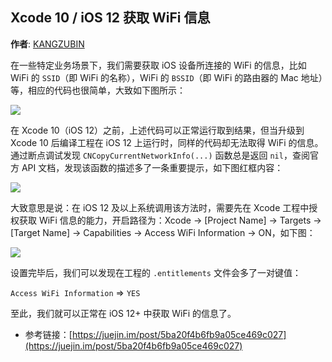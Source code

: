 Xcode 10 / iOS 12 获取 WiFi 信息
--------
**作者**: [KANGZUBIN](https://weibo.com/kangzubin)

在一些特定业务场景下，我们需要获取 iOS 设备所连接的 WiFi 的信息，比如 WiFi 的 `SSID`（即 WiFi 的名称），WiFi 的 `BSSID`（即 WiFi 的路由器的 Mac 地址）等，相应的代码也很简单，大致如下图所示：

![](https://github.com/awesome-tips/iOS-Tips/blob/master/images/2018/12/1-1.jpg)

在 Xcode 10（iOS 12）之前，上述代码可以正常运行取到结果，但当升级到 Xcode 10 后编译工程在 iOS 12 上运行时，同样的代码却无法取得 WiFi 的信息。通过断点调试发现 `CNCopyCurrentNetworkInfo(...)` 函数总是返回 `nil`，查阅官方 API 文档，发现该函数的描述多了一条重要提示，如下图红框内容：

![](https://github.com/awesome-tips/iOS-Tips/blob/master/images/2018/12/1-2.jpg)

大致意思是说：在 iOS 12 及以上系统调用该方法时，需要先在 Xcode 工程中授权获取 WiFi 信息的能力，开启路径为：Xcode -> [Project Name] -> Targets -> [Target Name] -> Capabilities -> Access WiFi Information -> ON，如下图：

![](https://github.com/awesome-tips/iOS-Tips/blob/master/images/2018/12/1-3.jpg)

设置完毕后，我们可以发现在工程的 `.entitlements` 文件会多了一对键值：

`Access WiFi Information` => `YES`

至此，我们就可以正常在 iOS 12+ 中获取 WiFi 的信息了。

* 参考链接：[https://juejin.im/post/5ba20f4b6fb9a05ce469c027](https://juejin.im/post/5ba20f4b6fb9a05ce469c027)
